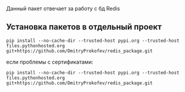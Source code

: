 Данный пакет отвечает за работу с бд Redis

## Установка пакетов в отдельный проект

```
pip install --no-cache-dir --trusted-host pypi.org --trusted-host files.pythonhosted.org git+https://github.com/DmitryProkofev/redis_package.git
```

если проблемы с сертификатами:
```
pip install --no-cache-dir --trusted-host pypi.org --trusted-host files.pythonhosted.org git+https://github.com/DmitryProkofev/redis_package.git
```

